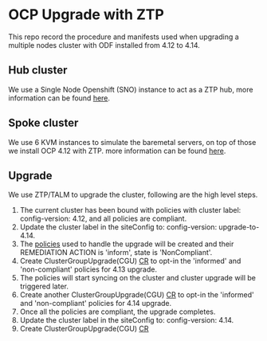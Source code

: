 # OCP Upgrade with ZTP

This repo record the procedure and manifests used when upgrading a multiple nodes cluster with ODF installed from 4.12 to 4.14.

## Hub cluster

We use a Single Node Openshift (SNO) instance to act as a ZTP hub, more information can be found [here](hub.md).

## Spoke cluster

We use 6 KVM instances to simulate the baremetal servers, on top of those we install OCP 4.12 with ZTP.  more information can be found [here](spoke.md).

## Upgrade

We use ZTP/TALM to upgrade the cluster, following are the high level steps. 

1. The current cluster has been bound with policies with cluster label: config-version: 4.12, and all policies are compliant.
2. Update the cluster label in the siteConfig to: config-version: upgrade-to-4.14.
3. The [policies](ztp/policies/upgrade) used to handle the upgrade will be created and their REMEDIATION ACTION is 'inform', state is 'NonCompliant'.
4. Create ClusterGroupUpgrade(CGU) [CR](ztp/policies/upgrade/cgu-4.13.yaml) to opt-in the 'informed' and 'non-compliant' policies for 4.13 upgrade.
5. The policies will start syncing on the cluster and cluster upgrade will be triggered later.
6. Create another ClusterGroupUpgrade(CGU) [CR](ztp/policies/upgrade/cgu-4.14.yaml) to opt-in the 'informed' and 'non-compliant' policies for 4.14 upgrade.
7. Once all the policies are compliant, the upgrade completes.
8. Update the cluster label in the siteConfig to: config-version: 4.14.
9. Create ClusterGroupUpgrade(CGU) [CR](ztp/policies/upgrade/cgu-4.14-post.yaml)
